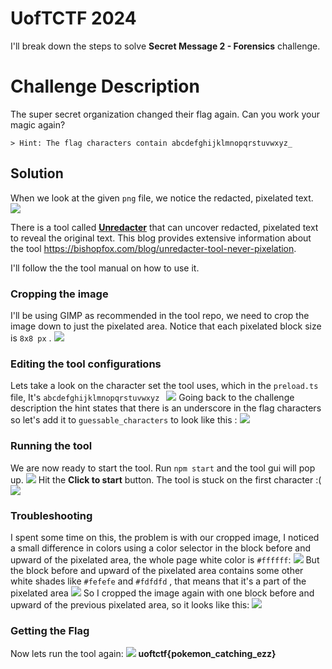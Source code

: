 # UofTCTF 2024 

I'll break down the steps to solve **Secret Message 2 - Forensics**  challenge.


# Challenge Description

The super secret organization changed their flag again. Can you work your magic again?

	> Hint: The flag characters contain abcdefghijklmnopqrstuvwxyz_

## Solution

When we look at the given `png` file, we notice the redacted, pixelated text.
<img src="./Screensshots/Screenshot1.png">

There is a tool called **[Unredacter](https://github.com/bishopfox/unredacter)** that can uncover redacted, pixelated text to reveal the original text.
This blog provides extensive information about the tool https://bishopfox.com/blog/unredacter-tool-never-pixelation.

I'll follow the the tool manual on how to use it.

### Cropping the image
I'll be using GIMP as recommended in the tool repo, we need to crop the image down to just the pixelated area.
Notice that each pixelated block size is `8x8 px` .
<img src="./Screensshots/Screenshot2.png">
### Editing the tool configurations
Lets take a look on the character set the tool uses, which in the `preload.ts` file,
It's `abcdefghijklmnopqrstuvwxyz ` 
<img src="./Screensshots/Screenshot3.png">
Going back to the challenge description the hint states that there is an underscore in the flag characters so let's add it to `guessable_characters` to look like this :
<img src="./Screensshots/Screenshot4.png">
### Running the tool
We are now ready to start the tool. Run `npm start` and the tool gui will pop up.
<img src="./Screensshots/Screenshot5.png">
Hit the **Click to start** button.
The tool is stuck on the first character :(
<img src="./Screensshots/Screenshot6.png">
### Troubleshooting
I spent some time on this, the problem is with our cropped image, I noticed a small difference in colors using a color selector in the block before and upward of the pixelated area, the whole page white color is `#ffffff`:
<img src="./Screensshots/Screenshot7.png">
 But the block before and upward of the pixelated area contains some other white shades like `#fefefe` and `#fdfdfd` , that means that it's a part of the pixelated area
<img src="./Screensshots/Screenshot8.png">
So I cropped the image again with one block before and upward of the previous pixelated area, so it looks like this:
<img src="./Screensshots/Screenshot9.png">
### Getting the Flag
Now lets run the tool again:
<img src="./Screensshots/Screenshot10.png">
**uoftctf{pokemon_catching_ezz}**

